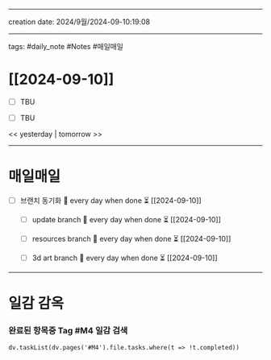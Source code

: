 

-------

creation date: 2024/9월/2024-09-10:19:08

--------


tags: #daily_note  #Notes #매일매일
  
# [[2024-09-10]] 
- [ ] TBU  
- [ ] TBU  
  
  
<< yesterday | tomorrow >>


---  
# 매일매일 

- [ ] 브랜치 동기화 🔁 every day when done ⏳ [[2024-09-10]] 
	- [ ] update branch  🔁 every day when done ⏳ [[2024-09-10]]
	- [ ] resources branch  🔁 every day when done ⏳ [[2024-09-10]]
	- [ ] 3d art branch  🔁 every day when done ⏳ [[2024-09-10]]



--------

# 일감 감옥  

### 완료된 항목중 Tag #M4  일감 검색

```dataviewjs 
dv.taskList(dv.pages('#M4').file.tasks.where(t => !t.completed)) 
```


